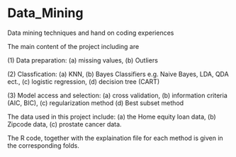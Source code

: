 # Data_Mining
Data mining techniques and hand on coding experiences

The main content of the project including are 

(1) Data preparation: 
(a) missing values, 
(b) Outliers

(2) Classfication: 
(a) KNN, 
(b) Bayes Classifiers e.g. Naive Bayes, LDA, QDA ect., 
(c) logistic regression, 
(d) decision tree (CART)

(3) Model access and selection: 
(a) cross validation, 
(b) information criteria (AIC, BIC), 
(c) regularization method (d) Best subset method

The data used in this project include: 
(a) the Home equity loan data, 
(b) Zipcode data, 
(c) prostate cancer data.

The R code, together with the explaination file for each method is given in the corresponding folds.
